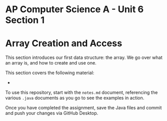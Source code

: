 # AP Computer Science A - Unit 6 Section 1

# Array Creation and Access

This section introduces our first data structure: the array. We go over what an array is, and how to create and use one.

This section covers the following material:

- 

To use this repository, start with the `notes.md` document, referencing the various `.java` documents as you go to see the examples in action.

Once you have completed the assignment, save the Java files and commit and push your changes via GitHub Desktop.
